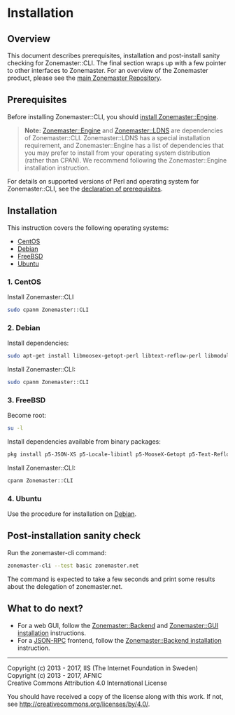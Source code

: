 # Installation

## Overview

This document describes prerequisites, installation and post-install sanity
checking for Zonemaster::CLI. The final section wraps up with a few pointer to
other interfaces to Zonemaster. For an overview of the Zonemaster product,
please see the [main Zonemaster Repository].


## Prerequisites

Before installing Zonemaster::CLI, you should [install Zonemaster::Engine][
Zonemaster::Engine installation].

> **Note:** [Zonemaster::Engine] and [Zonemaster::LDNS] are dependencies of
> Zonemaster::CLI. Zonemaster::LDNS has a special installation requirement,
> and Zonemaster::Engine has a list of dependencies that you may prefer to
> install from your operating system distribution (rather than CPAN).
> We recommend following the Zonemaster::Engine installation instruction.

For details on supported versions of Perl and operating system for
Zonemaster::CLI, see the [declaration of prerequisites].


## Installation

This instruction covers the following operating systems:

 * [CentOS](#1-centos)
 * [Debian](#2-debian)
 * [FreeBSD](#3-freebsd)
 * [Ubuntu](#4-ubuntu)


### 1. CentOS

Install Zonemaster::CLI 

```sh
sudo cpanm Zonemaster::CLI
```


### 2. Debian

Install dependencies:

```sh
sudo apt-get install libmoosex-getopt-perl libtext-reflow-perl libmodule-install-perl
```

Install Zonemaster::CLI:

```sh
sudo cpanm Zonemaster::CLI
```


### 3. FreeBSD

Become root:

```sh
su -l
```

Install dependencies available from binary packages:

```sh
pkg install p5-JSON-XS p5-Locale-libintl p5-MooseX-Getopt p5-Text-Reflow
```

Install Zonemaster::CLI:

```sh
cpanm Zonemaster::CLI
```


### 4. Ubuntu

Use the procedure for installation on [Debian](#2-debian).


## Post-installation sanity check

Run the zonemaster-cli command:

```sh
zonemaster-cli --test basic zonemaster.net
```

The command is expected to take a few seconds and print some results about the delegation of zonemaster.net.


## What to do next?

 * For a web GUI, follow the [Zonemaster::Backend][Zonemaster::Backend
   installation] and [Zonemaster::GUI installation] instructions.
 * For a [JSON-RPC][JSON-RPC API] frontend, follow the [Zonemaster::Backend
   installation] instruction.

-------

[Declaration of prerequisites]: https://github.com/dotse/zonemaster/blob/master/README.md#prerequisites
[JSON-RPC API]: https://github.com/dotse/zonemaster-backend/blob/master/docs/API.md
[Main Zonemaster repository]: https://github.com/dotse/zonemaster/blob/master/README.md
[Zonemaster::Backend installation]: https://github.com/dotse/zonemaster-backend/blob/master/docs/Installation.md
[Zonemaster::Engine installation]: https://github.com/dotse/zonemaster-engine/blob/master/docs/Installation.md
[Zonemaster::Engine]: https://github.com/dotse/zonemaster-engine/blob/master/README.md
[Zonemaster::GUI installation]: https://github.com/dotse/zonemaster-gui/blob/master/docs/Installation.md
[Zonemaster::LDNS]: https://github.com/dotse/zonemaster-ldns/blob/master/README.md

Copyright (c) 2013 - 2017, IIS (The Internet Foundation in Sweden) \
Copyright (c) 2013 - 2017, AFNIC \
Creative Commons Attribution 4.0 International License

You should have received a copy of the license along with this
work.  If not, see <http://creativecommons.org/licenses/by/4.0/>.

